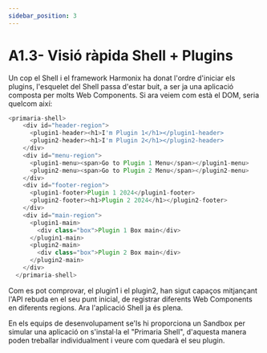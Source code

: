 ```yaml
---
sidebar_position: 3
---
```


# A1.3- Visió ràpida Shell + Plugins

Un cop el Shell i el framework Harmonix ha donat l'ordre d'iniciar els plugins, l'esquelet del Shell passa d'estar buit, a ser ja una aplicació composta per molts Web Components. Si ara veiem com està el DOM, seria quelcom així:

  

```typescript
<primaria-shell>
    <div id="header-region">
      <plugin1-header><h1>I'm Plugin 1</h1></plugin1-header>
      <plugin2-header><h1>I'm Plugin 2</h1></plugin2-header>
    </div>
    <div id="menu-region">
      <plugin1-menu><span>Go to Plugin 1 Menu</span></plugin1-menu>
      <plugin2-menu><span>Go to Plugin 2 Menu</span></plugin2-menu>
    </div>
    <div id="footer-region">
      <plugin1-footer>Plugin 1 2024</plugin1-footer>
      <plugin2-footer><h1>Plugin 2 2024</h1></plugin2-footer>
    </div>
    <div id="main-region">
      <plugin1-main>
        <div class="box">Plugin 1 Box main</div>
      </plugin1-main>
      <plugin2-main>
        <div class="box">Plugin 2 Box main</div>
      </plugin2-main>
    </div>
  </primaria-shell>
```

  

Com es pot comprovar, el plugin1 i el plugin2, han sigut capaços mitjançant l'API rebuda en el seu punt inicial, de registrar diferents Web Components en diferents regions. Ara l'aplicació Shell ja és plena.

  

En els equips de desenvolupament se'ls hi proporciona un Sandbox per simular una aplicació on s'instal·la el "Primaria Shell", d'aquesta manera poden treballar individualment i veure com quedarà el seu plugin.
